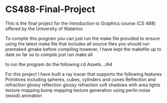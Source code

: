 # CS488-Final-Project
This is the final project for the Introduction to Graphics course (CS 488) offered by the University of Waterloo

To compile this program you can just run the make file provided
to ensure using the latest make file that includes all source files you should run premake4 gmake before compiling
however, I have kept the makefile up to date so far
so to compile just run make all

to run the program do the following
cd Assets
../A4 <lua scene file>

For this project I have built a ray tracer that supports the following features
Primitives including spheres, cubes, cylinders and cones
Reflection and refraction
glossy reflection
glossy refraction
soft shadows with area lights
texture mapping
bump mapping
texture generation using perlin noise (wood)
animation

